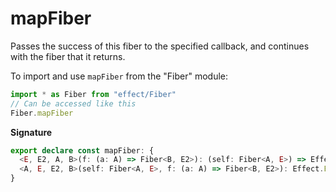 # mapFiber

Passes the success of this fiber to the specified callback, and continues
with the fiber that it returns.

To import and use `mapFiber` from the "Fiber" module:

```ts
import * as Fiber from "effect/Fiber"
// Can be accessed like this
Fiber.mapFiber
```

**Signature**

```ts
export declare const mapFiber: {
  <E, E2, A, B>(f: (a: A) => Fiber<B, E2>): (self: Fiber<A, E>) => Effect.Effect<Fiber<B, E | E2>>
  <A, E, E2, B>(self: Fiber<A, E>, f: (a: A) => Fiber<B, E2>): Effect.Effect<Fiber<B, E | E2>>
}
```
